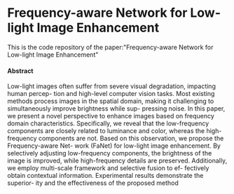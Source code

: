 # Frequency-aware Network for Low-light Image Enhancement
This is the code repository of the paper:"Frequency-aware Network for Low-light Image Enhancement"

#### Abstract
Low-light images often suffer from severe visual degradation, impacting human percep-
tion and high-level computer vision tasks. Most existing methods process images in the
spatial domain, making it challenging to simultaneously improve brightness while sup-
pressing noise. In this paper, we present a novel perspective to enhance images based
on frequency domain characteristics. Specifically, we reveal that the low-frequency
components are closely related to luminance and color, whereas the high-frequency
components are not. Based on this observation, we propose the Frequency-aware Net-
work (FaNet) for low-light image enhancement. By selectively adjusting low-frequency
components, the brightness of the image is improved, while high-frequency details are
preserved. Additionally, we employ multi-scale framework and selective fusion to ef-
fectively obtain contextual information. Experimental results demonstrate the superior-
ity and the effectiveness of the proposed method
